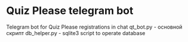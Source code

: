 # Quiz Please telegram bot
Telegram bot for Quiz Please registrations in chat
qt_bot.py - основной скрипт
db_helper.py - sqlite3 script to operate database
